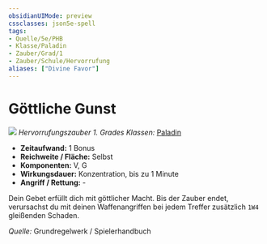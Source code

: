 ```yaml
---
obsidianUIMode: preview
cssclasses: json5e-spell
tags:
- Quelle/5e/PHB
- Klasse/Paladin
- Zauber/Grad/1
- Zauber/Schule/Hervorrufung
aliases: ["Divine Favor"]
---
```

# Göttliche Gunst
![](../../../99%20-%20Setup/Files/Bildersammlung/Symbolik/Hervorrufungszauber.webp#token)
*Hervorrufungszauber 1. Grades*
*Klassen:* [Paladin](../Charakteroptionen/Klassen/Paladin.md)

- **Zeitaufwand:** 1 Bonus
- **Reichweite / Fläche:** Selbst
- **Komponenten:** V, G
- **Wirkungsdauer:** Konzentration, bis zu 1 Minute
- **Angriff / Rettung:** -

Dein Gebet erfüllt dich mit göttlicher Macht. Bis der Zauber endet, verursachst du mit deinen Waffenangriffen bei jedem Treffer zusätzlich `1W4` gleißenden Schaden.

*Quelle:* Grundregelwerk / Spielerhandbuch